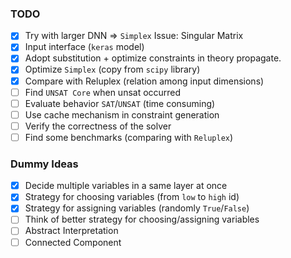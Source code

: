 ### TODO

- [x] Try with larger DNN => `Simplex` Issue: Singular Matrix
- [x] Input interface (`keras` model)
- [x] Adopt substitution + optimize constraints in theory propagate.
- [x] Optimize `Simplex` (copy from `scipy` library)
- [x] Compare with Reluplex (relation among input dimensions)
- [ ] Find `UNSAT Core` when unsat occurred
- [ ] Evaluate behavior `SAT`/`UNSAT` (time consuming)
- [ ] Use cache mechanism in constraint generation
- [ ] Verify the correctness of the solver
- [ ] Find some benchmarks (comparing with `Reluplex`)

### Dummy Ideas

- [x] Decide multiple variables in a same layer at once
- [x] Strategy for choosing variables (from `low` to `high` id)
- [x] Strategy for assigning variables (randomly `True`/`False`)
- [ ] Think of better strategy for choosing/assigning variables
- [ ] Abstract Interpretation
- [ ] Connected Component